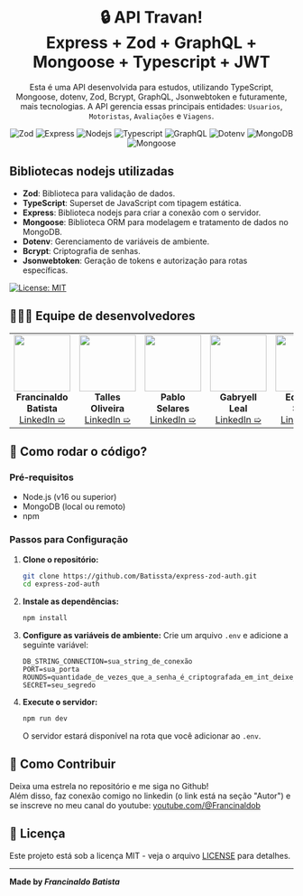 
<div align="center">

# 🔒 API Travan!<br>Express + Zod + GraphQL + Mongoose + Typescript + JWT

</div>

<div align="center">
  
Esta é uma API desenvolvida para estudos, utilizando TypeScript, Mongoose, dotenv, Zod, Bcrypt, GraphQL, Jsonwebtoken e futuramente, mais tecnologias. A API gerencia essas principais entidades: `Usuarios`, `Motoristas`, `Avaliações` e `Viagens`.


![Zod](https://img.shields.io/badge/Zod-000000?style=for-the-badge&logo=Zod)
![Express](https://img.shields.io/badge/Express-000000?style=for-the-badge&logo=Express)
![Nodejs](https://img.shields.io/badge/NodeJs-000000?style=for-the-badge&logo=nodedotjs)
![Typescript](https://img.shields.io/badge/Typescript-000000?style=for-the-badge&logo=Typescript)
![GraphQL](https://img.shields.io/badge/GraphQL-black?style=for-the-badge&logo=GraphQL)
![Dotenv](https://img.shields.io/badge/Dotenv-000000?style=for-the-badge&logo=Dotenv)
![MongoDB](https://img.shields.io/badge/MongoDB-000000?style=for-the-badge&logo=MongoDB)
![Mongoose](https://img.shields.io/badge/Mongoose-000000?style=for-the-badge&logo=Mongoose)

</div>

## Bibliotecas nodejs utilizadas

- **Zod**: Biblioteca para validação de dados.
- **TypeScript**: Superset de JavaScript com tipagem estática.
- **Express**: Biblioteca nodejs para criar a conexão com o servidor.
- **Mongoose**: Biblioteca ORM para modelagem e tratamento de dados no MongoDB.
- **Dotenv**: Gerenciamento de variáveis de ambiente.
- **Bcrypt**: Criptografia de senhas.
- **Jsonwebtoken**: Geração de tokens e autorização para rotas específicas.

[![License: MIT](https://img.shields.io/badge/License-MIT-green.svg)](https://opensource.org/licenses/MIT)

## 👨🏼‍💻 Equipe de desenvolvedores
<table align=center>
    <td align="center" width="180">
        <img src="https://avatars.githubusercontent.com/u/140225853?v=4?width=192" width="100"><br>
        <b>Francinaldo Batista</b>
        <br>
        <a href="https://linkedin.com/in/francinaldobatista">LinkedIn ➯</a>
    </td>
    <td align="center" width="180">
        <img src="https://avatars.githubusercontent.com/u/132765451?v=4?width=192" width="100"><br>
        <b>Talles Oliveira</b>
        <br>
        <a href="https://www.linkedin.com/in/talles-oliveira-98976827b/">LinkedIn ➯</a>
    </td>
    <td align="center" width="180">
        <img src="https://avatars.githubusercontent.com/u/134446830?v=4?width=192" width="100"><br>
        <b>Pablo Selares</b>
        <br>
        <a href="https://www.linkedin.com/in/pablo-selares-274424278/">LinkedIn ➯</a>
    </td>
    <td align="center" width="180">
        <img src="https://avatars.githubusercontent.com/u/142511788?v=4?width=192" width="100"><br>
        <b>Gabryell Leal</b>
        <br>
        <a href="https://www.linkedin.com/in/gabryell-leal-rocha-1762392a0/">LinkedIn ➯</a>
    </td>
    <td align="center" width="180">
        <img src="https://avatars.githubusercontent.com/u/186224768?v=4?width=192" width="100"><br>
        <b>Eduardo Sena</b>
        <br>
        <a href="https://github.com/EduardoSenaRibeiro">LinkedIn ➯</a>
    </td>
</table>


## 🤔 Como rodar o código?
### Pré-requisitos

- Node.js (v16 ou superior)
- MongoDB (local ou remoto)
- npm

### Passos para Configuração

1. **Clone o repositório:**

   ```bash
   git clone https://github.com/Batissta/express-zod-auth.git
   cd express-zod-auth
   ```
   
2. **Instale as dependências:**

     ```bash
     npm install
     ```
3. **Configure as variáveis de ambiente:**
     Crie um arquivo `.env` e adicione a seguinte variável:
      ```env
      DB_STRING_CONNECTION=sua_string_de_conexão
      PORT=sua_porta
      ROUNDS=quantidade_de_vezes_que_a_senha_é_criptografada_em_int_deixe_entre_10_e_13
      SECRET=seu_segredo
      ```
4. **Execute o servidor:**
      ```bash
      npm run dev
      ```
      O servidor estará disponível na rota que você adicionar ao `.env`.

## 🤝 Como Contribuir
Deixa uma estrela no repositório e me siga no Github!<br>
Além disso, faz conexão comigo no linkedin (o link está na seção "Autor") e se inscreve no meu canal do youtube: [youtube.com/@Francinaldob](https://www.youtube.com/@Francinaldob)

## 📄 Licença
Este projeto está sob a licença MIT - veja o arquivo [LICENSE](LICENSE) para detalhes.

---

**Made by _Francinaldo Batista_**  

